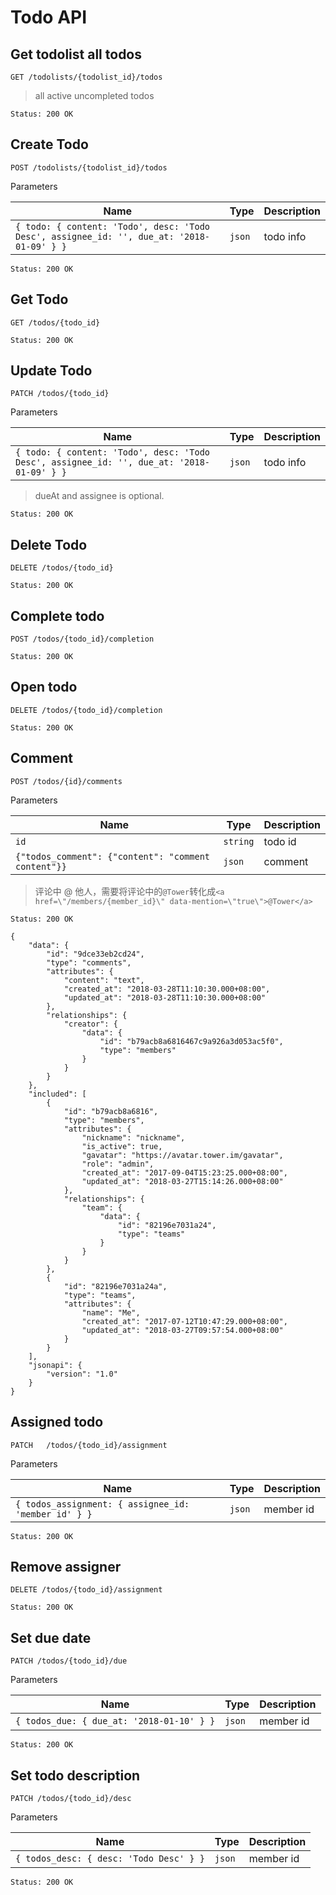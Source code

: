# Todo API

## Get todolist all todos

```
GET /todolists/{todolist_id}/todos
```
>all active uncompleted todos

```
Status: 200 OK
```

## Create Todo

```
POST /todolists/{todolist_id}/todos
```

Parameters

Name|Type|Description|
--|--|--|
`{ todo: { content: 'Todo', desc: 'Todo Desc', assignee_id: '', due_at: '2018-01-09' } }`|`json`| todo info

```
Status: 200 OK
```

## Get Todo

```
GET /todos/{todo_id}
```

```
Status: 200 OK
```

## Update Todo

```
PATCH /todos/{todo_id}
```

Parameters

Name|Type|Description|
--|--|--|
`{ todo: { content: 'Todo', desc: 'Todo Desc', assignee_id: '', due_at: '2018-01-09' } }`|`json`| todo info

> dueAt and assignee is optional.

```
Status: 200 OK
```

## Delete Todo

```
DELETE /todos/{todo_id}
```

```
Status: 200 OK
```

## Complete todo

```
POST /todos/{todo_id}/completion
```

```
Status: 200 OK
```

## Open todo

```
DELETE /todos/{todo_id}/completion
```

```
Status: 200 OK
```

## Comment

```
POST /todos/{id}/comments
```

Parameters

Name|Type|Description|
--|--|--|
`id`|`string`|todo id
`{"todos_comment": {"content": "comment content"}}`|`json`|comment

> 评论中 @ 他人，需要将评论中的`@Tower`转化成`<a href=\"/members/{member_id}\" data-mention=\"true\">@Tower</a>`

```
Status: 200 OK

{
    "data": {
        "id": "9dce33eb2cd24",
        "type": "comments",
        "attributes": {
            "content": "text",
            "created_at": "2018-03-28T11:10:30.000+08:00",
            "updated_at": "2018-03-28T11:10:30.000+08:00"
        },
        "relationships": {
            "creator": {
                "data": {
                    "id": "b79acb8a6816467c9a926a3d053ac5f0",
                    "type": "members"
                }
            }
        }
    },
    "included": [
        {
            "id": "b79acb8a6816",
            "type": "members",
            "attributes": {
                "nickname": "nickname",
                "is_active": true,
                "gavatar": "https://avatar.tower.im/gavatar",
                "role": "admin",
                "created_at": "2017-09-04T15:23:25.000+08:00",
                "updated_at": "2018-03-27T15:14:26.000+08:00"
            },
            "relationships": {
                "team": {
                    "data": {
                        "id": "82196e7031a24",
                        "type": "teams"
                    }
                }
            }
        },
        {
            "id": "82196e7031a24a",
            "type": "teams",
            "attributes": {
                "name": "Me",
                "created_at": "2017-07-12T10:47:29.000+08:00",
                "updated_at": "2018-03-27T09:57:54.000+08:00"
            }
        }
    ],
    "jsonapi": {
        "version": "1.0"
    }
}
```

## Assigned todo

```
PATCH	/todos/{todo_id}/assignment
```

Parameters

Name|Type|Description|
--|--|--|
`{ todos_assignment: { assignee_id: 'member id' } }`|`json`| member id

```
Status: 200 OK
```

## Remove assigner

```
DELETE /todos/{todo_id}/assignment
```

```
Status: 200 OK
```

## Set due date

```
PATCH /todos/{todo_id}/due
```

Parameters

Name|Type|Description|
--|--|--|
`{ todos_due: { due_at: '2018-01-10' } }`|`json`| member id

```
Status: 200 OK
```

## Set todo description

```
PATCH /todos/{todo_id}/desc
```

Parameters

Name|Type|Description|
--|--|--|
`{ todos_desc: { desc: 'Todo Desc' } }`|`json`| member id

```
Status: 200 OK
```


